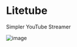 # Litetube
Simpler YouTube Streamer

![image](https://github.com/user-attachments/assets/f2928e46-1313-4834-bec3-cabd2ac636a1)
